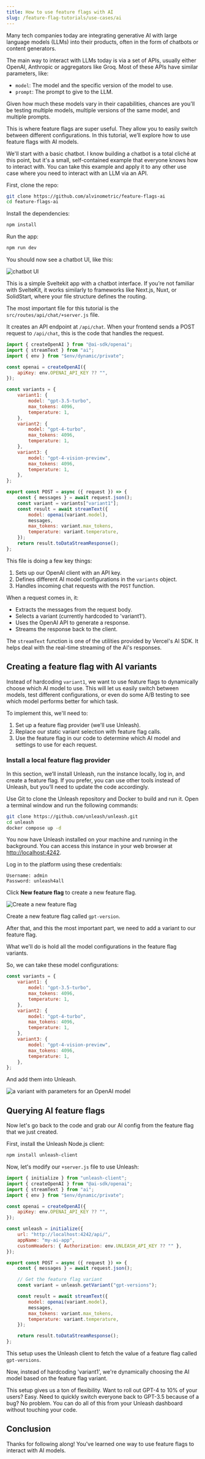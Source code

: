 ```yaml
---
title: How to use feature flags with AI
slug: /feature-flag-tutorials/use-cases/ai
---
```


Many tech companies today are integrating generative AI with large language models (LLMs) into their products, often in the form of chatbots or content generators.

The main way to interact with LLMs today is via a set of APIs, usually either OpenAI, Anthropic or aggregators like Groq. Most of these APIs have similar parameters, like:

-   `model`: The model and the specific version of the model to use.
-   `prompt`: The prompt to give to the LLM.

Given how much these models vary in their capabilities, chances are you'll be testing multiple models, multiple versions of the same model, and multiple prompts.

This is where feature flags are super useful. They allow you to easily switch between different configurations. In this tutorial, we’ll explore how to use feature flags with AI models.

We'll start with a basic chatbot. I know building a chatbot is a total cliché at this point, but it's a small, self-contained example that everyone knows how to interact with. You can take this example and apply it to any other use case where you need to interact with an LLM via an API.

First, clone the repo:

```sh
git clone https://github.com/alvinometric/feature-flags-ai
cd feature-flags-ai
```

Install the dependencies:

```sh
npm install
```

Run the app:

```sh
npm run dev
```

You should now see a chatbot UI, like this:

![chatbot UI](./sveltekit-chatbot.png)

This is a simple Sveltekit app with a chatbot interface. If you’re not familiar with SvelteKit, it works similarly to frameworks like Next.js, Nuxt, or SolidStart, where your file structure defines the routing.

The most important file for this tutorial is the `src/routes/api/chat/+server.js` file.

It creates an API endpoint at `/api/chat`. When your frontend sends a POST request to `/api/chat`, this is the code that handles the request.

```javascript
import { createOpenAI } from "@ai-sdk/openai";
import { streamText } from "ai";
import { env } from "$env/dynamic/private";

const openai = createOpenAI({
    apiKey: env.OPENAI_API_KEY ?? "",
});

const variants = {
    variant1: {
        model: "gpt-3.5-turbo",
        max_tokens: 4096,
        temperature: 1,
    },
    variant2: {
        model: "gpt-4-turbo",
        max_tokens: 4096,
        temperature: 1,
    },
    variant3: {
        model: "gpt-4-vision-preview",
        max_tokens: 4096,
        temperature: 1,
    },
};

export const POST = async ({ request }) => {
    const { messages } = await request.json();
    const variant = variants["variant1"];
    const result = await streamText({
        model: openai(variant.model),
        messages,
        max_tokens: variant.max_tokens,
        temperature: variant.temperature,
    });
    return result.toDataStreamResponse();
};
```

This file is doing a few key things:

1. Sets up our OpenAI client with an API key.
2. Defines different AI model configurations in the `variants` object.
3. Handles incoming chat requests with the `POST` function.

When a request comes in, it:

-   Extracts the messages from the request body.
-   Selects a variant (currently hardcoded to 'variant1').
-   Uses the OpenAI API to generate a response.
-   Streams the response back to the client.

The `streamText` function is one of the utilities provided by Vercel's AI SDK. It helps deal with the real-time streaming of the AI's responses.

## Creating a feature flag with AI variants

Instead of hardcoding `variant1`, we want to use feature flags to dynamically choose which AI model to use. This will let us easily switch between models, test different configurations, or even do some A/B testing to see which model performs better for which task.

To implement this, we'll need to:

1. Set up a feature flag provider (we'll use Unleash).
2. Replace our static variant selection with feature flag calls.
3. Use the feature flag in our code to determine which AI model and settings to use for each request.

### Install a local feature flag provider

In this section, we’ll install Unleash, run the instance locally, log in, and create a feature flag. If you prefer, you can use other tools instead of Unleash, but you’ll need to update the code accordingly.

Use Git to clone the Unleash repository and Docker to build and run it. Open a terminal window and run the following commands:

```sh
git clone https://github.com/unleash/unleash.git
cd unleash
docker compose up -d
```

You now have Unleash installed on your machine and running in the background. You can access this instance in your web browser at [http://localhost:4242](http://localhost:4242).

Log in to the platform using these credentials:

```
Username: admin
Password: unleash4all
```

Click **New feature flag** to create a new feature flag.

![Create a new feature flag](../ruby/new-ff.png)

Create a new feature flag called `gpt-version`.

After that, and this the most important part, we need to add a variant to our feature flag.

What we'll do is hold all the model configurations in the feature flag variants.

So, we can take these model configurations:

```javascript
const variants = {
    variant1: {
        model: "gpt-3.5-turbo",
        max_tokens: 4096,
        temperature: 1,
    },
    variant2: {
        model: "gpt-4-turbo",
        max_tokens: 4096,
        temperature: 1,
    },
    variant3: {
        model: "gpt-4-vision-preview",
        max_tokens: 4096,
        temperature: 1,
    },
};
```

And add them into Unleash.

![a variant with parameters for an OpenAI model](./model-variant.png)

## Querying AI feature flags

Now let's go back to the code and grab our AI config from the feature flag that we just created.

First, install the Unleash Node.js client:

```sh
npm install unleash-client
```

Now, let's modify our `+server.js` file to use Unleash:

```javascript
import { initialize } from "unleash-client";
import { createOpenAI } from "@ai-sdk/openai";
import { streamText } from "ai";
import { env } from "$env/dynamic/private";

const openai = createOpenAI({
    apiKey: env.OPENAI_API_KEY ?? "",
});

const unleash = initialize({
    url: "http://localhost:4242/api/",
    appName: "my-ai-app",
    customHeaders: { Authorization: env.UNLEASH_API_KEY ?? "" },
});

export const POST = async ({ request }) => {
    const { messages } = await request.json();

    // Get the feature flag variant
    const variant = unleash.getVariant("gpt-versions");

    const result = await streamText({
        model: openai(variant.model),
        messages,
        max_tokens: variant.max_tokens,
        temperature: variant.temperature,
    });

    return result.toDataStreamResponse();
};
```

This setup uses the Unleash client to fetch the value of a feature flag called `gpt-versions`.

Now, instead of hardcoding 'variant1', we're dynamically choosing the AI model based on the feature flag variant.

This setup gives us a ton of flexibility. Want to roll out GPT-4 to 10% of your users? Easy. Need to quickly switch everyone back to GPT-3.5 because of a bug? No problem. You can do all of this from your Unleash dashboard without touching your code.

## Conclusion

Thanks for following along! You've learned one way to use feature flags to interact with AI models.
